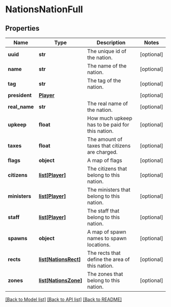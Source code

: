 # NationsNationFull

## Properties
Name | Type | Description | Notes
------------ | ------------- | ------------- | -------------
**uuid** | **str** | The unique id of the nation. | [optional] 
**name** | **str** | The name of the nation. | [optional] 
**tag** | **str** | The tag of the nation. | [optional] 
**president** | [**Player**](Player.md) |  | [optional] 
**real_name** | **str** | The real name of the nation. | [optional] 
**upkeep** | **float** | How much upkeep has to be paid for this nation. | [optional] 
**taxes** | **float** | The amount of taxes that citizens are charged. | [optional] 
**flags** | **object** | A map of flags | [optional] 
**citizens** | [**list[Player]**](Player.md) | The citizens that belong to this nation. | [optional] 
**ministers** | [**list[Player]**](Player.md) | The ministers that belong to this nation. | [optional] 
**staff** | [**list[Player]**](Player.md) | The staff that belong to this nation. | [optional] 
**spawns** | **object** | A map of spawn names to spawn locations. | [optional] 
**rects** | [**list[NationsRect]**](NationsRect.md) | The rects that define the area of this nation. | [optional] 
**zones** | [**list[NationsZone]**](NationsZone.md) | The zones that belong to this nation. | [optional] 

[[Back to Model list]](../README.md#documentation-for-models) [[Back to API list]](../README.md#documentation-for-api-endpoints) [[Back to README]](../README.md)


